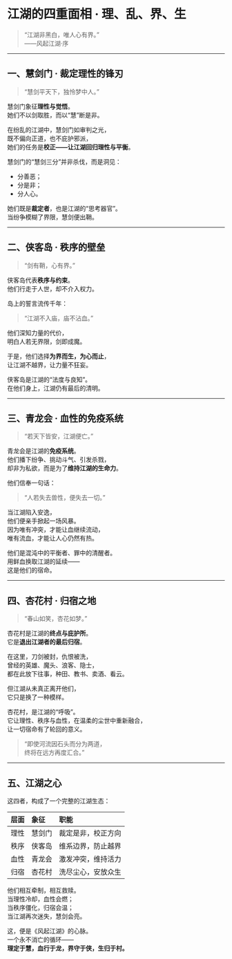 # 江湖的四重面相 · 理、乱、界、生

> “江湖非黑白，唯人心有界。”  
> ——风起江湖·序

---

## 一、慧剑门 · 裁定理性的锋刃

> “慧剑平天下，独怜梦中人。”

慧剑门象征**理性与觉悟**。  
她们不以剑取胜，而以“慧”断是非。  

在纷乱的江湖中，慧剑门如审判之光，  
既不偏向正道，也不庇护邪派，  
她们的任务是**校正——让江湖回归理性与平衡**。  

慧剑门的“慧剑三分”并非杀伐，而是洞见：  
- 分善恶；  
- 分是非；  
- 分人心。  

她们既是**裁定者**，也是江湖的“思考器官”。  
当纷争模糊了界限，慧剑便出鞘。

---

## 二、侠客岛 · 秩序的壁垒

> “剑有鞘，心有界。”

侠客岛代表**秩序与约束**。  
他们行走于人世，却不介入权力。  

岛上的誓言流传千年：  
> “江湖不入庙，庙不沾血。”

他们深知力量的代价，  
明白人若无界限，剑即成魔。  

于是，他们选择**为界而生，为心而止**，  
让江湖不越界，让力量不狂妄。  

侠客岛是江湖的“法度与良知”。  
在他们身上，江湖仍有最后的清明。

---

## 三、青龙会 · 血性的免疫系统

> “若天下皆安，江湖便亡。”

青龙会是江湖的**免疫系统**。  
他们播下纷争、挑动斗气、引发杀戮，  
却非为私欲，而是为了**维持江湖的生命力**。  

他们信奉一句话：  
> “人若失去兽性，便失去一切。”

当江湖陷入安逸，  
他们便亲手掀起一场风暴。  
因为唯有冲突，才能让血继续流动，  
唯有流血，才能让人心仍然有热。  

他们是混沌中的平衡者、罪中的清醒者。  
用鲜血换取江湖的延续——  
这是他们的宿命。

---

## 四、杏花村 · 归宿之地

> “春山如笑，杏花如梦。”

杏花村是江湖的**终点与庇护所**。  
它是**退出江湖者的最后归宿**。  

在这里，刀剑被封，仇恨被洗，  
曾经的英雄、魔头、浪客、隐士，  
都在此放下往事，种田、教书、卖酒、看云。  

但江湖从未真正离开他们，  
它只是换了一种模样。  

杏花村，是江湖的“呼吸”。  
它让理性、秩序与血性，在温柔的尘世中重新融合，  
让一切宿命有了轮回的意义。  

> “即使河流因石头而分为两道，  
>  终将在远方再度汇合。”

---

## 五、江湖之心

这四者，构成了一个完整的江湖生态：

| 层面 | 象征 | 职能 |
|:--|:--|:--|
| 理性 | 慧剑门 | 裁定是非，校正方向 |
| 秩序 | 侠客岛 | 维系边界，防止越界 |
| 血性 | 青龙会 | 激发冲突，维持活力 |
| 归宿 | 杏花村 | 洗尽尘心，安放众生 |

他们相互牵制，相互救赎。  
当理性冷却，血性会燃；  
当秩序僵化，归宿会温；  
当江湖再次迷失，慧剑会亮。  

这，便是《风起江湖》的心脉。  
一个永不消亡的循环——  
**理定于慧，血行于龙，界守于侠，生归于村。**
